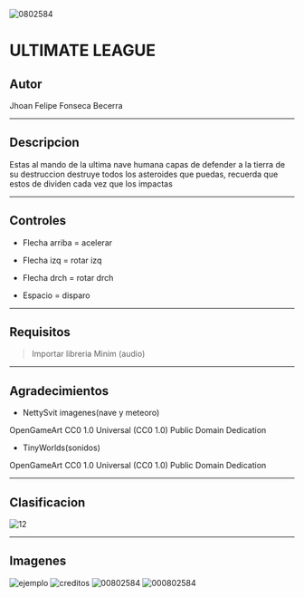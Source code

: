![0802584](https://user-images.githubusercontent.com/73330780/108179890-21f4c880-70d4-11eb-8068-022d7f96d08f.jpg)

# ULTIMATE LEAGUE

## Autor

Jhoan Felipe Fonseca Becerra 

---

## Descripcion 

Estas al mando de la ultima nave humana capas de defender a la tierra de su destruccion
destruye todos los asteroides que puedas, recuerda que estos de dividen cada vez que los impactas

---
## Controles

 * Flecha arriba = acelerar
 
 * Flecha izq = rotar izq
 
 * Flecha drch = rotar drch
 
 * Espacio = disparo
 
---
## Requisitos

 >Importar libreria Minim (audio)
 
---
## Agradecimientos

* NettySvit imagenes(nave y meteoro)

 OpenGameArt
 CC0 1.0 Universal (CC0 1.0)
 Public Domain Dedication
* TinyWorlds(sonidos)

 OpenGameArt
 CC0 1.0 Universal (CC0 1.0)
 Public Domain Dedication
 
---
## Clasificacion 

![12](https://user-images.githubusercontent.com/73330780/109273799-aa641f00-77e0-11eb-98b9-caa21de27da0.png)

---
## Imagenes

![ejemplo](https://user-images.githubusercontent.com/73330780/109268315-e4c9be00-77d8-11eb-9b80-051b93cd1997.png)
![creditos](https://user-images.githubusercontent.com/73330780/109268210-bb109700-77d8-11eb-9fa5-87adeae1c0a6.png)
![00802584](https://user-images.githubusercontent.com/73330780/109268218-bfd54b00-77d8-11eb-8134-a566d1af8587.jpg)
![000802584](https://user-images.githubusercontent.com/73330780/108164855-996c2d00-70bf-11eb-9a2d-38951a39fc68.jpg)
